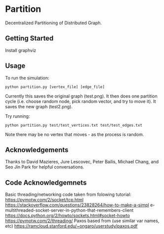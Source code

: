 # Partition 

Decentralized Partitioning of Distributed Graph. 

## Getting Started

Install graphviz

## Usage

To run the simulation:

```
python partition.py [vertex_file] [edge_file]
```

Currently this saves the original graph (test.png). It then does one
partition cycle (i.e. choose random node, pick random vector, and try to
move it). It saves the new graph (test2.png). 

Try running:

```
python partition.py test/test_vertices.txt test/test_edges.txt
```

Note there may be no vertex that moves - as the process is random.


## Acknowledgements

Thanks to David Mazieres, Jure Lescovec, Peter Bailis, Michael Chang, and
Seo Jin Park for helpful conversations. 

## Code Acknowledgemnets

 Basic threading/networking code taken from folowing tutorial:
 https://pymotw.com/2/socket/tcp.html
 https://stackoverflow.com/questions/23828264/how-to-make-a-simpl
 e-multithreaded-socket-server-in-python-that-remembers-client
 https://docs.python.org/2/howto/sockets.html#socket-howto
 https://pymotw.com/2/threading/
 Paxos based from (use similar var names, etc)
 https://ramcloud.stanford.edu/~ongaro/userstudy/paxos.pdf